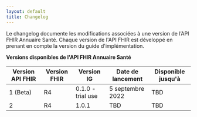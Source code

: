 ```yaml
---
layout: default
title: Changelog
---
```


Le changelog  documente les modifications associées à une version de l’API FHIR Annuaire Santé. Chaque version de l'API FHIR est développé en prenant en compte la version du guide d'implémentation.

**Versions disponibles de l'API FHIR Annuaire Santé**

| Version API FHIR  | Version FHIR  | Version IG        | Date de lancement | Disponible jusqu'à    |
| ---               | ---           | ---               | ---               | ---                   |
| 1 (Beta)          | R4            | 0.1.0 - trial use | 5 septembre 2022  | TBD                   |
| 2                 | R4            | 1.0.1             | TBD               | TBD                   |
